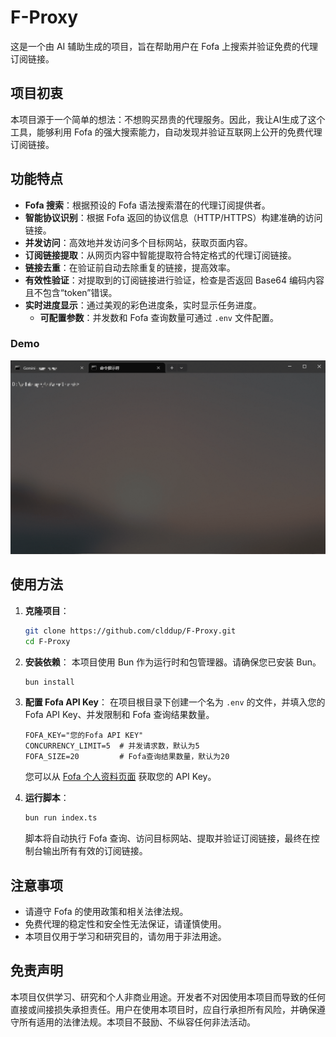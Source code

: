 # F-Proxy

这是一个由 AI 辅助生成的项目，旨在帮助用户在 Fofa 上搜索并验证免费的代理订阅链接。

## 项目初衷

本项目源于一个简单的想法：不想购买昂贵的代理服务。因此，我让AI生成了这个工具，能够利用 Fofa 的强大搜索能力，自动发现并验证互联网上公开的免费代理订阅链接。

## 功能特点

-   **Fofa 搜索**：根据预设的 Fofa 语法搜索潜在的代理订阅提供者。
-   **智能协议识别**：根据 Fofa 返回的协议信息（HTTP/HTTPS）构建准确的访问链接。
-   **并发访问**：高效地并发访问多个目标网站，获取页面内容。
-   **订阅链接提取**：从网页内容中智能提取符合特定格式的代理订阅链接。
-   **链接去重**：在验证前自动去除重复的链接，提高效率。
-   **有效性验证**：对提取到的订阅链接进行验证，检查是否返回 Base64 编码内容且不包含“token”错误。
-   **实时进度显示**：通过美观的彩色进度条，实时显示任务进度。
    -   **可配置参数**：并发数和 Fofa 查询数量可通过 `.env` 文件配置。

### Demo

![Demo](demo.gif)

## 使用方法

1.  **克隆项目**：
    ```bash
    git clone https://github.com/clddup/F-Proxy.git
    cd F-Proxy
    ```

2.  **安装依赖**：
    本项目使用 Bun 作为运行时和包管理器。请确保您已安装 Bun。
    ```bash
    bun install
    ```

3.  **配置 Fofa API Key**：
    在项目根目录下创建一个名为 `.env` 的文件，并填入您的 Fofa API Key、并发限制和 Fofa 查询结果数量。
    ```env
    FOFA_KEY="您的Fofa API KEY"
    CONCURRENCY_LIMIT=5  # 并发请求数，默认为5
    FOFA_SIZE=20         # Fofa查询结果数量，默认为20
    ```
    您可以从 [Fofa 个人资料页面](https://fofa.info/userInfo) 获取您的 API Key。

4.  **运行脚本**：
    ```bash
    bun run index.ts
    ```

    脚本将自动执行 Fofa 查询、访问目标网站、提取并验证订阅链接，最终在控制台输出所有有效的订阅链接。

## 注意事项

-   请遵守 Fofa 的使用政策和相关法律法规。
-   免费代理的稳定性和安全性无法保证，请谨慎使用。
-   本项目仅用于学习和研究目的，请勿用于非法用途。

## 免责声明

本项目仅供学习、研究和个人非商业用途。开发者不对因使用本项目而导致的任何直接或间接损失承担责任。用户在使用本项目时，应自行承担所有风险，并确保遵守所有适用的法律法规。本项目不鼓励、不纵容任何非法活动。